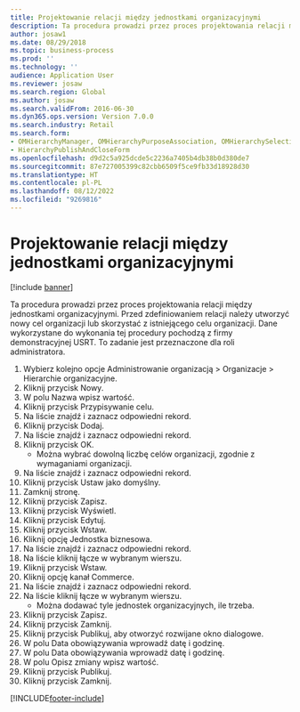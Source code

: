 ```yaml
---
title: Projektowanie relacji między jednostkami organizacyjnymi
description: Ta procedura prowadzi przez proces projektowania relacji między jednostkami organizacyjnymi.
author: josaw1
ms.date: 08/29/2018
ms.topic: business-process
ms.prod: ''
ms.technology: ''
audience: Application User
ms.reviewer: josaw
ms.search.region: Global
ms.author: josaw
ms.search.validFrom: 2016-06-30
ms.dyn365.ops.version: Version 7.0.0
ms.search.industry: Retail
ms.search.form:
- OMHierarchyManager, OMHierarchyPurposeAssociation, OMHierarchySelection, HierarchyDesigner, OMNodeSelection
- HierarchyPublishAndCloseForm
ms.openlocfilehash: d9d2c5a925dcde5c2236a7405b4db38b0d380de7
ms.sourcegitcommit: 87e727005399c82cbb6509f5ce9fb33d18928d30
ms.translationtype: HT
ms.contentlocale: pl-PL
ms.lasthandoff: 08/12/2022
ms.locfileid: "9269816"
---
```

# <a name="design-the-relationships-between-organizational-units"></a>Projektowanie relacji między jednostkami organizacyjnymi

[!include [banner](../includes/banner.md)]

Ta procedura prowadzi przez proces projektowania relacji między jednostkami organizacyjnymi. Przed zdefiniowaniem relacji należy utworzyć nowy cel organizacji lub skorzystać z istniejącego celu organizacji. Dane wykorzystane do wykonania tej procedury pochodzą z firmy demonstracyjnej USRT. To zadanie jest przeznaczone dla roli administratora.

1. Wybierz kolejno opcje Administrowanie organizacją > Organizacje > Hierarchie organizacyjne.
2. Kliknij przycisk Nowy.
3. W polu Nazwa wpisz wartość.
4. Kliknij przycisk Przypisywanie celu.
5. Na liście znajdź i zaznacz odpowiedni rekord.
6. Kliknij przycisk Dodaj.
7. Na liście znajdź i zaznacz odpowiedni rekord.
8. Kliknij przycisk OK.
    * Można wybrać dowolną liczbę celów organizacji, zgodnie z wymaganiami organizacji.  
9. Na liście znajdź i zaznacz odpowiedni rekord.
10. Kliknij przycisk Ustaw jako domyślny.
11. Zamknij stronę.
12. Kliknij przycisk Zapisz.
13. Kliknij przycisk Wyświetl.
14. Kliknij przycisk Edytuj.
15. Kliknij przycisk Wstaw.
16. Kliknij opcję Jednostka biznesowa.
17. Na liście znajdź i zaznacz odpowiedni rekord.
18. Na liście kliknij łącze w wybranym wierszu.
19. Kliknij przycisk Wstaw.
20. Kliknij opcję kanał Commerce.
21. Na liście znajdź i zaznacz odpowiedni rekord.
22. Na liście kliknij łącze w wybranym wierszu.
    * Można dodawać tyle jednostek organizacyjnych, ile trzeba.  
23. Kliknij przycisk Zapisz.
24. Kliknij przycisk Zamknij.
25. Kliknij przycisk Publikuj, aby otworzyć rozwijane okno dialogowe.
26. W polu Data obowiązywania wprowadź datę i godzinę.
27. W polu Data obowiązywania wprowadź datę i godzinę.
28. W polu Opisz zmiany wpisz wartość.
29. Kliknij przycisk Publikuj.
30. Kliknij przycisk Zamknij.



[!INCLUDE[footer-include](../../includes/footer-banner.md)]

